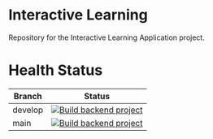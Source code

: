 # Interactive Learning

Repository for the Interactive Learning Application project.

# Health Status

| Branch  | Status                                                                                                                                                                                                                            |
|---------|-----------------------------------------------------------------------------------------------------------------------------------------------------------------------------------------------------------------------------------|
| develop | [![Build backend project](https://github.com/Wojberni/interactive-learning/actions/workflows/build-backend.yaml/badge.svg?branch=develop)](https://github.com/Wojberni/interactive-learning/actions/workflows/build-backend.yaml) |
| main    | [![Build backend project](https://github.com/Wojberni/interactive-learning/actions/workflows/build-backend.yaml/badge.svg?branch=main)](https://github.com/Wojberni/interactive-learning/actions/workflows/build-backend.yaml)    |
